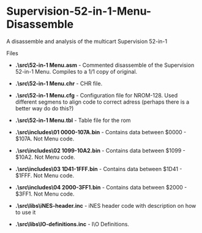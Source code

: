 # Supervision-52-in-1-Menu-Disassemble
A disassemble and analysis of the multicart Supervision 52-in-1


Files
- **.\src\52-in-1 Menu.asm**           - Commented disassemble of the Supervision 52-in-1 Menu. Compiles to a 1/1 copy of original.
- **.\src\52-in-1 Menu.chr**           - CHR file.
- **.\src\52-in-1 Menu.cfg**           - Configuration file for NROM-128. Used different segmens to align code to correct adress (perhaps there is a better way do do this?)
- **.\src\52-in-1 Menu.tbl**         - Table file for the rom


- **.\src\includes\01 0000-107A.bin**  - Contains data between $0000 - $107A. Not Menu code.
- **.\src\includes\02 1099-10A2.bin**  - Contains data between $1099 - $10A2. Not Menu code.
- **.\src\includes\03 1D41-1FFF.bin**  - Contains data between $1D41 - $1FFF. Not Menu code.
- **.\src\includes\04 2000-3FF1.bin**  - Contains data between $2000 - $3FF1. Not Menu code.

- **.\src\libs\iNES-header.inc**       - iNES header code with description on how to use it
- **.\src\libs\IO-definitions.inc**    - I\O Definitions.






